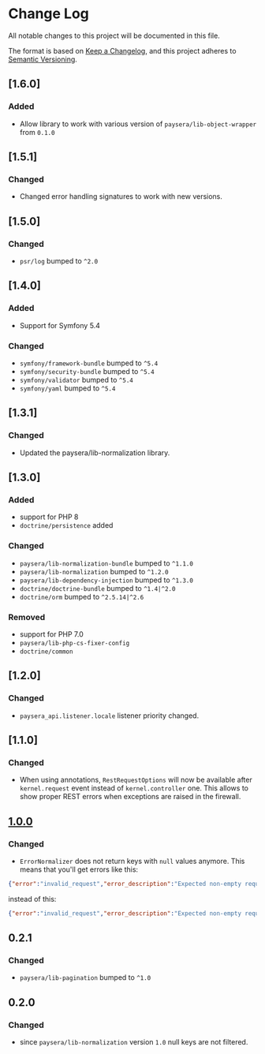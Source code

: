# Change Log
All notable changes to this project will be documented in this file.

The format is based on [Keep a Changelog](https://keepachangelog.com/en/1.0.0/),
and this project adheres to [Semantic Versioning](https://semver.org/spec/v2.0.0.html).

## [1.6.0]
### Added
- Allow library to work with various version of `paysera/lib-object-wrapper` from `0.1.0`

## [1.5.1]
### Changed
- Changed error handling signatures to work with new versions.

## [1.5.0]
### Changed
- `psr/log` bumped to `^2.0`

## [1.4.0]
### Added
- Support for Symfony 5.4

### Changed
- `symfony/framework-bundle` bumped to `^5.4`
- `symfony/security-bundle` bumped to `^5.4`
- `symfony/validator` bumped to `^5.4`
- `symfony/yaml` bumped to `^5.4`

## [1.3.1]
### Changed
- Updated the paysera/lib-normalization library.

## [1.3.0]
### Added
- support for PHP 8
- `doctrine/persistence` added

### Changed
- `paysera/lib-normalization-bundle` bumped to `^1.1.0`
- `paysera/lib-normalization` bumped to `^1.2.0`
- `paysera/lib-dependency-injection` bumped to `^1.3.0`
- `doctrine/doctrine-bundle` bumped to `^1.4|^2.0`
- `doctrine/orm` bumped to `^2.5.14|^2.6`

### Removed
- support for PHP 7.0
- `paysera/lib-php-cs-fixer-config`
- `doctrine/common`



## [1.2.0]
### Changed
- `paysera_api.listener.locale` listener priority changed.

## [1.1.0]
### Changed
- When using annotations, `RestRequestOptions` will now be available after `kernel.request` event instead of `kernel.controller` one. This allows to show proper REST errors when exceptions are raised in the firewall.

## [1.0.0]
### Changed
- `ErrorNormalizer` does not return keys with `null` values anymore.
This means that you'll get errors like this:

```json
{"error":"invalid_request","error_description":"Expected non-empty request body"}
```

instead of this:

```json
{"error":"invalid_request","error_description":"Expected non-empty request body","error_uri":null,"error_properties":null,"error_data":null,"errors":null}
```

## 0.2.1
### Changed
- `paysera/lib-pagination` bumped to `^1.0`

## 0.2.0
### Changed
- since `paysera/lib-normalization` version `1.0` null keys are not filtered.

[1.0.0]: https://github.com/paysera/lib-api-bundle/compare/v0.2.1...v1.0.0

